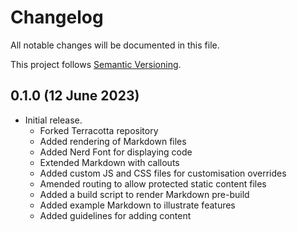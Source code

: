 # Changelog

All notable changes will be documented in this file.

This project follows [Semantic Versioning](https://semver.org/spec/v2.0.0.html).

## 0.1.0 (12 June 2023)

  - Initial release.
      - Forked Terracotta repository
      - Added rendering of Markdown files
      - Added Nerd Font for displaying code
      - Extended Markdown with callouts
      - Added custom JS and CSS files for customisation overrides
      - Amended routing to allow protected static content files
      - Added a build script to render Markdown pre-build
      - Added example Markdown to illustrate features
      - Added guidelines for adding content


